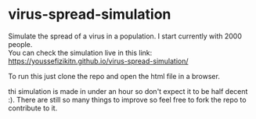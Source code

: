 # virus-spread-simulation


Simulate the spread of a virus in a population. I start currently with 2000 people.  
You can check the simulation live in this link: https://youssefizikitn.github.io/virus-spread-simulation/  

  
To run this just clone the repo and open the html file in a browser.
  
thi simulation is made in under an hour so don't expect it to be half decent :).
There are still so many things to improve so feel free to fork the repo to contribute to it.  
